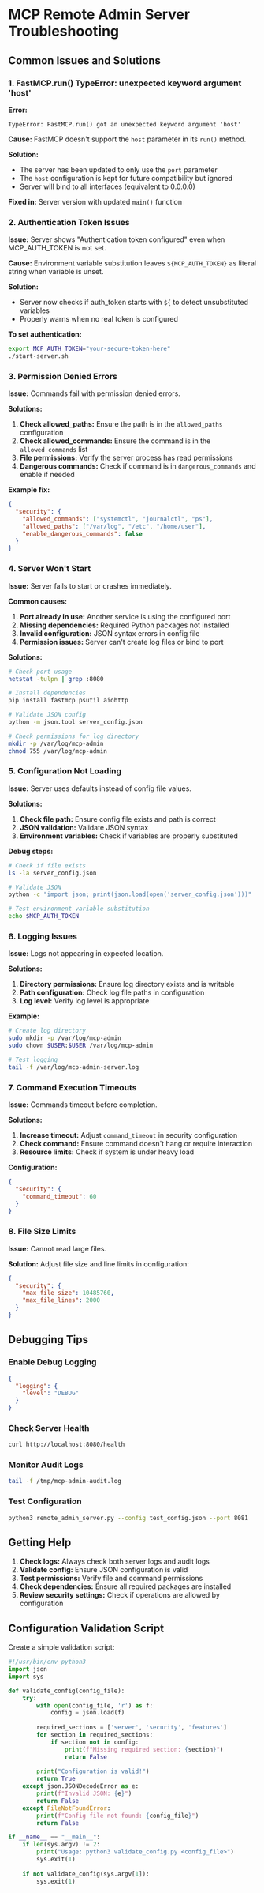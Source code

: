 # MCP Remote Admin Server Troubleshooting

## Common Issues and Solutions

### 1. FastMCP.run() TypeError: unexpected keyword argument 'host'

**Error:**
```
TypeError: FastMCP.run() got an unexpected keyword argument 'host'
```

**Cause:** FastMCP doesn't support the `host` parameter in its `run()` method.

**Solution:** 
- The server has been updated to only use the `port` parameter
- The `host` configuration is kept for future compatibility but ignored
- Server will bind to all interfaces (equivalent to 0.0.0.0)

**Fixed in:** Server version with updated `main()` function

### 2. Authentication Token Issues

**Issue:** Server shows "Authentication token configured" even when MCP_AUTH_TOKEN is not set.

**Cause:** Environment variable substitution leaves `${MCP_AUTH_TOKEN}` as literal string when variable is unset.

**Solution:**
- Server now checks if auth_token starts with `${` to detect unsubstituted variables
- Properly warns when no real token is configured

**To set authentication:**
```bash
export MCP_AUTH_TOKEN="your-secure-token-here"
./start-server.sh
```

### 3. Permission Denied Errors

**Issue:** Commands fail with permission denied errors.

**Solutions:**
1. **Check allowed_paths:** Ensure the path is in the `allowed_paths` configuration
2. **Check allowed_commands:** Ensure the command is in the `allowed_commands` list
3. **File permissions:** Verify the server process has read permissions
4. **Dangerous commands:** Check if command is in `dangerous_commands` and enable if needed

**Example fix:**
```json
{
  "security": {
    "allowed_commands": ["systemctl", "journalctl", "ps"],
    "allowed_paths": ["/var/log", "/etc", "/home/user"],
    "enable_dangerous_commands": false
  }
}
```

### 4. Server Won't Start

**Issue:** Server fails to start or crashes immediately.

**Common causes:**
1. **Port already in use:** Another service is using the configured port
2. **Missing dependencies:** Required Python packages not installed
3. **Invalid configuration:** JSON syntax errors in config file
4. **Permission issues:** Server can't create log files or bind to port

**Solutions:**
```bash
# Check port usage
netstat -tulpn | grep :8080

# Install dependencies
pip install fastmcp psutil aiohttp

# Validate JSON config
python -m json.tool server_config.json

# Check permissions for log directory
mkdir -p /var/log/mcp-admin
chmod 755 /var/log/mcp-admin
```

### 5. Configuration Not Loading

**Issue:** Server uses defaults instead of config file values.

**Solutions:**
1. **Check file path:** Ensure config file exists and path is correct
2. **JSON validation:** Validate JSON syntax
3. **Environment variables:** Check if variables are properly substituted

**Debug steps:**
```bash
# Check if file exists
ls -la server_config.json

# Validate JSON
python -c "import json; print(json.load(open('server_config.json')))"

# Test environment variable substitution
echo $MCP_AUTH_TOKEN
```

### 6. Logging Issues

**Issue:** Logs not appearing in expected location.

**Solutions:**
1. **Directory permissions:** Ensure log directory exists and is writable
2. **Path configuration:** Check log file paths in configuration
3. **Log level:** Verify log level is appropriate

**Example:**
```bash
# Create log directory
sudo mkdir -p /var/log/mcp-admin
sudo chown $USER:$USER /var/log/mcp-admin

# Test logging
tail -f /var/log/mcp-admin-server.log
```

### 7. Command Execution Timeouts

**Issue:** Commands timeout before completion.

**Solutions:**
1. **Increase timeout:** Adjust `command_timeout` in security configuration
2. **Check command:** Ensure command doesn't hang or require interaction
3. **Resource limits:** Check if system is under heavy load

**Configuration:**
```json
{
  "security": {
    "command_timeout": 60
  }
}
```

### 8. File Size Limits

**Issue:** Cannot read large files.

**Solution:** Adjust file size and line limits in configuration:
```json
{
  "security": {
    "max_file_size": 10485760,
    "max_file_lines": 2000
  }
}
```

## Debugging Tips

### Enable Debug Logging
```json
{
  "logging": {
    "level": "DEBUG"
  }
}
```

### Check Server Health
```bash
curl http://localhost:8080/health
```

### Monitor Audit Logs
```bash
tail -f /tmp/mcp-admin-audit.log
```

### Test Configuration
```bash
python3 remote_admin_server.py --config test_config.json --port 8081
```

## Getting Help

1. **Check logs:** Always check both server logs and audit logs
2. **Validate config:** Ensure JSON configuration is valid
3. **Test permissions:** Verify file and command permissions
4. **Check dependencies:** Ensure all required packages are installed
5. **Review security settings:** Check if operations are allowed by configuration

## Configuration Validation Script

Create a simple validation script:
```python
#!/usr/bin/env python3
import json
import sys

def validate_config(config_file):
    try:
        with open(config_file, 'r') as f:
            config = json.load(f)
        
        required_sections = ['server', 'security', 'features']
        for section in required_sections:
            if section not in config:
                print(f"Missing required section: {section}")
                return False
        
        print("Configuration is valid!")
        return True
    except json.JSONDecodeError as e:
        print(f"Invalid JSON: {e}")
        return False
    except FileNotFoundError:
        print(f"Config file not found: {config_file}")
        return False

if __name__ == "__main__":
    if len(sys.argv) != 2:
        print("Usage: python3 validate_config.py <config_file>")
        sys.exit(1)
    
    if not validate_config(sys.argv[1]):
        sys.exit(1)
``` 
